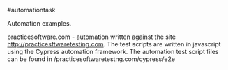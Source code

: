 ﻿#automationtask

Automation examples.

practicesoftware.com - automation written against the site http://practicesftwaretesting.com. The test scripts are written in javascript using the Cypress automation framework.  The automation test script files can be found in /practicesoftwaretestng.com/cypress/e2e
